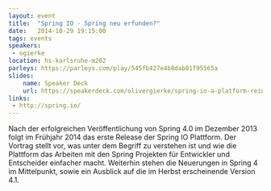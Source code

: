 ```yaml
---
layout: event
title:  "Spring IO - Spring neu erfunden?"
date:   2014-10-29 19:15:00
tags: events
speakers:
 - ogierke
location: hs-karlsruhe-m202
parleys: https://parleys.com/play/545fb427e4b0dab81f95565a
slides:
    name: Speaker Deck
    url: https://speakerdeck.com/olivergierke/spring-io-a-platform-reinvented-1
links:
 - http://spring.io/
---
```


Nach der erfolgreichen Veröffentlichung von Spring 4.0 im Dezember 2013 folgt im Frühjahr 2014 das erste Release der Spring IO Plattform. Der Vortrag stellt vor, was unter dem Begriff zu verstehen ist und wie die Plattform das Arbeiten mit den Spring Projekten für Entwickler und Entscheider einfacher macht. Weiterhin stehen die Neuerungen in Spring 4 im Mittelpunkt, sowie ein Ausblick auf die im Herbst erscheinende Version 4.1.